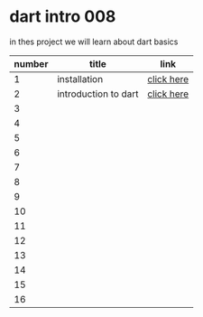 # dart intro 008
 in thes project we will learn about dart basics
 
|  number |  title | link  |  
|---|---|---|
| 1 |  installation |[click here](./classes/class1.md)   |
| 2  | introduction to dart  |[click here](./classes/dart_intro.md)  | 
| 3  |   |   |  
| 4  |   |   |   
| 5  |   |   |   
| 6  |   |   | 
| 7  |   |   | 
| 8  |   |   | 
| 9  |   |   | 
| 10 |   |   | 
| 11 |   |   | 
| 12 |   |   | 
| 13 |   |   | 
| 14 |   |   | 
| 15 |   |   | 
| 16 |   |   | 